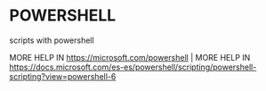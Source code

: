 # POWERSHELL
scripts with powershell

MORE HELP IN https://microsoft.com/powershell |
MORE HELP IN https://docs.microsoft.com/es-es/powershell/scripting/powershell-scripting?view=powershell-6

